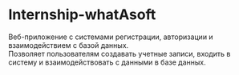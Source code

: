 # Internship-whatAsoft
Веб-приложение с системами регистрации, авторизации и взаимодействием с базой данных.  
Позволяет пользователям создавать учетные записи, входить в систему и взаимодействовать с данными в базе данных.

